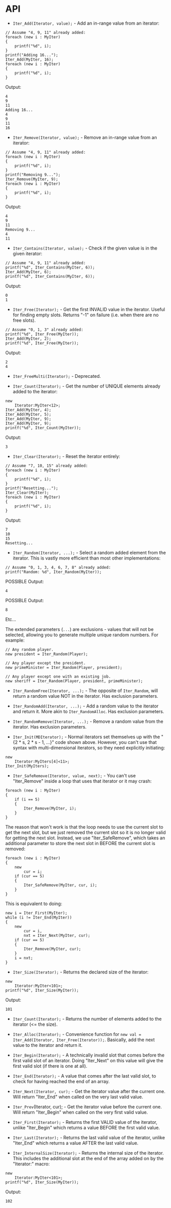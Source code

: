# API

* `Iter_Add(Iterator, value);` - Add an in-range value from an iterator:

```pawn
// Assume "4, 9, 11" already added:
foreach (new i : MyIter)
{
	printf("%d", i);
}
printf("Adding 16...");
Iter_Add(MyIter, 16);
foreach (new i : MyIter)
{
	printf("%d", i);
}
```

Output:

```
4
9
11
Adding 16...
4
9
11
16
```

* `Iter_Remove(Iterator, value);` - Remove an in-range value from an
iterator:

```pawn
// Assume "4, 9, 11" already added:
foreach (new i : MyIter)
{
	printf("%d", i);
}
printf("Removing 9...");
Iter_Remove(MyIter, 9);
foreach (new i : MyIter)
{
	printf("%d", i);
}
```

Output:

```
4
9
11
Removing 9...
4
11
```

* `Iter_Contains(Iterator, value);` - Check if the given value is in the
given iterator:

```pawn
// Assume "4, 9, 11" already added:
printf("%d", Iter_Contains(MyIter, 6));
Iter_Add(MyIter, 6);
printf("%d", Iter_Contains(MyIter, 6));
```

Output:

```
0
1
```

* `Iter_Free(Iterator);` - Get the first INVALID value in the iterator.
Useful for finding empty slots. Returns "-1" on failure (i.e. when there are
no free slots).

```pawn
// Assume "0, 1, 3" already added:
printf("%d", Iter_Free(MyIter));
Iter_Add(MyIter, 2);
printf("%d", Iter_Free(MyIter));
```

Output:

```
2
4
```

* `Iter_FreeMulti(Iterator);` - Deprecated.

* `Iter_Count(Iterator);` - Get the number of UNIQUE elements already
added to the iterator:

```pawn
new
	Iterator:MyIter<12>;
Iter_Add(MyIter, 4);
Iter_Add(MyIter, 5);
Iter_Add(MyIter, 9);
Iter_Add(MyIter, 9);
printf("%d", Iter_Count(MyIter));
```

Output:

```
3
```

* `Iter_Clear(Iterator);` - Reset the iterator entirely:

```pawn
// Assume "7, 10, 15" already added:
foreach (new i : MyIter)
{
	printf("%d", i);
}
printf("Resetting...");
Iter_Clear(MyIter);
foreach (new i : MyIter)
{
	printf("%d", i);
}
```

Output:

```
7
10
15
Resetting...
```

* `Iter_Random(Iterator, ...);` - Select a random added element from the
iterator. This is vastly more efficient than most other implementations:

```pawn
// Assume "0, 1, 3, 4, 6, 7, 8" already added:
printf("Random: %d", Iter_Random(MyIter));
```

POSSIBLE Output:

```
4
```

POSSIBLE Output:

```
8
```

Etc...

The extended parameters (`...`) are exclusions - values that will not be selected, allowing you to generate multiple unique random numbers.  For example:

```pawn
// Any random player.
new president = Iter_Random(Player);

// Any player except the president.
new primeMinister = Iter_Random(Player, president);

// Any player except one with an existing job.
new sheriff = Iter_Random(Player, president, primeMinister);
```

* `Iter_RandomFree(Iterator, ...);` - The opposite of `Iter_Random`, will return a random value NOT in the iterator.  Has exclusion parameters.

* `Iter_RandomAdd(Iterator, ...);` - Add a random value to the iterator and return it.  More akin to `Iter_RandomAlloc`.  Has exclusion parameters.

* `Iter_RandomRemove(Iterator, ...);` - Remove a random value from the iterator.  Has exclusion parameters.

* `Iter_Init(MDIterator);` - Normal iterators set themselves up with the
"{2 * s, 2 * s - 1, ...}" code shown above. However, you can't use that syntax
with multi-dimensional iterators, so they need explicitly initiating:

```pawn
new
	Iterator:MyIters[4]<11>;
Iter_Init(MyIters);
```

* `Iter_SafeRemove(Iterator, value, next);` - You can't use "Iter_Remove"
inside a loop that uses that iterator or it may crash:

```pawn
foreach (new i : MyIter)
{
	if (i == 5)
	{
		Iter_Remove(MyIter, i);
	}
}
```

The reason that won't work is that the loop needs to use the current slot to get
the next slot, but we just removed the current slot so it is no longer valid for
getting the next slot. Instead, we use "Iter_SafeRemove", which takes an
additional parameter to store the next slot in BEFORE the current slot is
removed:

```pawn
foreach (new i : MyIter)
{
	new
		cur = i;
	if (cur == 5)
	{
		Iter_SafeRemove(MyIter, cur, i);
	}
}
```

This is equivalent to doing:

```pawn
new i = Iter_First(MyIter);
while (i != Iter_End(MyIter))
{
	new
		cur = i,
		nxt = Iter_Next(MyIter, cur);
	if (cur == 5)
	{
		Iter_Remove(MyIter, cur);
	}
	i = nxt;
}
```

* `Iter_Size(Iterator);` - Returns the declared size of the iterator:

```pawn
new
	Iterator:MyIter<101>;
printf("%d", Iter_Size(MyIter));
```

Output:

```
101
```


* `Iter_Count(Iterator);` - Returns the number of elements added to the iterator (<= the size).


* `Iter_Alloc(Iterator);` - Convenience function for `new val = Iter_Add(Iterator, Iter_Free(Iterator));`.  Basically, add the next value to the iterator and return it.

* `Iter_Begin(Iterator);` - A technically invalid slot that comes before
the first valid slot of an iterator. Doing "Iter_Next" on this value will give
the first valid slot (if there is one at all).


* `Iter_End(Iterator);` - A value that comes after the last valid slot, to
check for having reached the end of an array.


* `Iter_Next(Iterator, cur);` - Get the iterator value after the current
one. Will return "Iter_End" when called on the very last valid value.


* `Iter_Prev`(Iterator, cur); - Get the iterator value before the current
one. Will return "Iter_Begin" when called on the very first valid value.


* `Iter_First(Iterator);` - Returns the first VALID value of the iterator,
unlike "Iter_Begin" which returns a value BEFORE the first valid value.


* `Iter_Last(Iterator);` - Returns the last valid value of the iterator,
unlike "Iter_End" which returns a value AFTER the last valid value.



* `Iter_InternalSize(Iterator);` - Returns the internal size of the
iterator. This includes the additional slot at the end of the array added on by
the "Iterator:" macro:

```pawn
new
	Iterator:MyIter<101>;
printf("%d", Iter_Size(MyIter));
```

Output:

```
102
```

